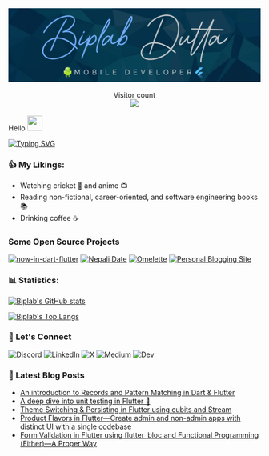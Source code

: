 <img src="https://raw.githubusercontent.com/Biplab-Dutta/Biplab-Dutta/main/assets/cover_image.png">

<p align="center"> 
  Visitor count<br>
  <img src="https://profile-counter.glitch.me/biplab-dutta/count.svg" />
</p>

Hello <img src="https://media.giphy.com/media/hvRJCLFzcasrR4ia7z/giphy.gif" width="30px" height="30px">

[![Typing SVG](https://readme-typing-svg.herokuapp.com?size=25&color=%2336BCF7&width=1020&lines=I'm+a+Computer+Science+Graduate+from+Nepal+👨‍🎓🇳🇵;Working+with+Flutter+and+native+Android+(Kotlin)+📱;I+write+blogs+on+flutter-specific+topics+✍️;I've+over+4+years+of+flutter+experience+🧔)](https://git.io/typing-svg)

### 👍️ My Likings:
* Watching cricket 🏏 and anime 📺️
* Reading non-fictional, career-oriented, and software engineering books 📚️
* Drinking coffee ☕️

### Some Open Source Projects
[![now-in-dart-flutter](https://github-readme-stats-three-ruddy-42.vercel.app/api/pin/?username=Biplab-Dutta&repo=now-in-dart-flutter&title_color=fff&icon_color=f9f9f9&text_color=9f9f9f&bg_color=151515)](https://github.com/Biplab-Dutta/now-in-dart-flutter)
[![Nepali Date](https://github-readme-stats-three-ruddy-42.vercel.app/api/pin/?username=Biplab-Dutta&repo=Nepali_Date&title_color=fff&icon_color=f9f9f9&text_color=9f9f9f&bg_color=151515)](https://github.com/Biplab-Dutta/Nepali_Date)
[![Omelette](https://github-readme-stats-three-ruddy-42.vercel.app/api/pin/?username=Biplab-Dutta&repo=omelette&title_color=fff&icon_color=f9f9f9&text_color=9f9f9f&bg_color=151515)](https://github.com/Biplab-Dutta/omelette)
[![Personal Blogging Site](https://github-readme-stats-three-ruddy-42.vercel.app/api/pin/?username=Biplab-Dutta&repo=personal_site&title_color=fff&icon_color=f9f9f9&text_color=9f9f9f&bg_color=151515)](https://github.com/Biplab-Dutta/personal_site)

### 📊 Statistics:
[![Biplab's GitHub stats](https://github-readme-stats-three-ruddy-42.vercel.app/api?username=Biplab-Dutta&show_icons=true&theme=radical)](https://github-readme-stats-biplab.vercel.app/api?username=Biplab-Dutta&show_icons=true&theme=radical)

[![Biplab's Top Langs](https://github-readme-stats-three-ruddy-42.vercel.app/api/top-langs/?username=Biplab-Dutta&layout=compact&theme=radical)](https://github-readme-stats-biplab.vercel.app/api/top-langs/?username=Biplab-Dutta&layout=compact&theme=radical)

### 🔗 Let's Connect

[![Discord](https://img.shields.io/badge/Discord-7289DA?style=for-the-badge&logo=discord&logoColor=white)](https://discordapp.com/users/506161072143728671)
[![LinkedIn](https://img.shields.io/badge/LinkedIn-0077B5?style=for-the-badge&logo=linkedin&logoColor=white)](https://www.linkedin.com/in/biplab-dutta-43774717a/)
[![X](https://img.shields.io/badge/X-000000?style=for-the-badge&logo=X&logoColor=white)](https://twitter.com/b_plab98)
[![Medium](https://img.shields.io/badge/Medium-12100E?style=for-the-badge&logo=medium&logoColor=white)](https://medium.com/@biplabdutta2055)
[![Dev](https://img.shields.io/badge/dev-0A0A0A?style=for-the-badge&logo=devdotto&logoColor=white)](https://dev.to/b_plab98)

### 📙 Latest Blog Posts
<!-- BLOG-POST-LIST:START -->
- [An introduction to Records and Pattern Matching in Dart &amp; Flutter](https://biplabdutta.com.np/posts/pattern-matching-dart/)
- [A deep dive into unit testing in Flutter 🧪](https://biplabdutta.com.np/posts/unit-test/)
- [Theme Switching &amp; Persisting in Flutter using cubits and Stream](https://biplabdutta.com.np/posts/theme-switching/)
- [Product Flavors in Flutter—Create admin and non-admin apps with distinct UI with a single codebase](https://biplabdutta.com.np/posts/product-flavors/)
- [Form Validation in Flutter using flutter_bloc and Functional Programming &lpar;Either&rpar;—A Proper Way](https://biplabdutta.com.np/posts/form-validation/)
<!-- BLOG-POST-LIST:END -->
